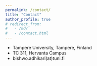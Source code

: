 ```yaml
---
permalink: /contact/
title: "Contact"
author_profile: true
# redirect_from: 
#   - /md/
#   - /contact.html
---
```


* Tampere University, Tampere, Finland
* TC 311, Hervanta Campus
* bishwo.adhikari(at)tuni.fi

